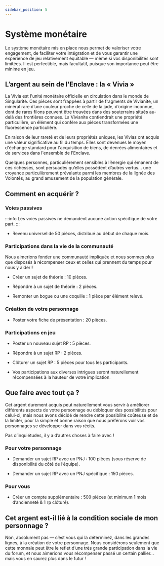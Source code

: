 ```yaml
---
sidebar_position: 5
---
```


# Système monétaire

Le système monétaire mis en place nous permet de valoriser votre engagement, de faciliter votre intégration et de vous garantir une expérience de jeu relativement équitable — même si vos disponibilités sont limitées. Il est perfectible, mais facultatif, puisque son importance peut être minime en jeu.

## L’argent au sein de l’Enclave : la « Vivia »

La Vivia est l'unité monétaire officielle en circulation dans le monde de Singularité. Ces pièces sont frappées à partir de fragments de Vivianite, un minéral rare d’une couleur proche de celle de la jade, d’origine inconnue, dont de rares filons peuvent être trouvées dans des souterrains situés au-delà des frontières connues. La Vivianite contiendrait une propriété particulière, un élément qui confère aux pièces transformées une fluorescence particulière.

En raison de leur rareté et de leurs propriétés uniques, les Vivias ont acquis une valeur significative au fil du temps. Elles sont devenues le moyen d'échange standard pour l'acquisition de biens, de denrées alimentaires et de services dans l'ensemble de l’Enclave.

Quelques personnes, particulièrement sensibles à l’énergie qui émanent de ces richesses, sont persuadés qu’elles possèdent d’autres vertus… une croyance particulièrement prévalante parmi les membres de la lignée des Volontés, au grand amusement de la population générale.

## Comment en acquérir ?

### Voies passives

:::info
Les voies passives ne demandent aucune action spécifique de votre part.
:::

- Revenu universel de 50 pièces, distribué au début de chaque mois.

### Participations dans la vie de la communauté

Nous aimerions fonder une communauté impliquée et nous sommes plus que disposés à récompenser ceux et celles qui prennent du temps pour nous y aider !

- Créer un sujet de théorie : 10 pièces.

- Répondre à un sujet de théorie : 2 pièces.

- Remonter un bogue ou une coquille : 1 pièce par élément relevé.

### Création de votre personnage

- Poster votre fiche de présentation : 20 pièces.

### Participations en jeu

- Poster un nouveau sujet RP : 5 pièces.

- Répondre à un sujet RP : 2 pièces.

- Clôturer un sujet RP : 5 pièces pour tous les participants.

- Vos participations aux diverses intrigues seront naturellement récompensées à la hauteur de votre implication.

## Que faire avec tout ça ?

Cet argent durement acquis peut naturellement vous servir à améliorer différents aspects de votre personnage ou débloquer des possibilités pour celui-ci, mais nous avons décidé de rendre cette possibilité coûteuse et de la limiter, pour la simple et bonne raison que nous préférons voir vos personnages se développer dans vos récits.

Pas d’inquiétudes, il y a d’autres choses à faire avec !

### Pour votre personnage

- Demander un sujet RP avec un PNJ : 100 pièces (sous réserve de disponibilité du côté de l’équipe).

- Demander un sujet RP avec un PNJ spécifique : 150 pièces.

### Pour vous

- Créer un compte supplémentaire : 500 pièces (et minimum 1 mois d’ancienneté & 1 rp clôturé).

## Cet argent est-il lié à la condition sociale de mon personnage ?

Non, absolument pas — c’est vous qui la déterminez, dans les grandes lignes, à la création de votre personnage. Nous considérons seulement que cette monnaie peut être le reflet d’une très grande participation dans la vie du forum, et nous aimerions vous récompenser passé un certain pallier… mais vous en saurez plus dans le futur !